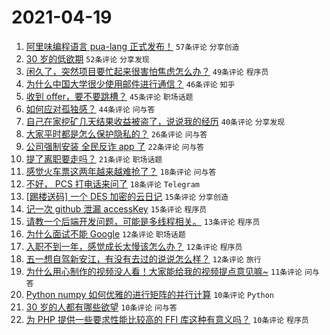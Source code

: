 # 2021-04-19

1. [阿里味编程语言 pua-lang 正式发布！](https://www.v2ex.com/t/771576) `57条评论` `分享创造`
1. [30 岁的低欲期](https://www.v2ex.com/t/771627) `52条评论` `分享发现`
1. [闲久了，突然项目要忙起来很害怕焦虑怎么办？](https://www.v2ex.com/t/771549) `49条评论` `程序员`
1. [为什么中国大学很少使用邮件进行通信？](https://www.v2ex.com/t/771662) `46条评论` `知乎`
1. [收到 offer，要不要跳槽？](https://www.v2ex.com/t/771628) `45条评论` `职场话题`
1. [如何应对孤独感？](https://www.v2ex.com/t/771599) `44条评论` `问与答`
1. [自己在家挖矿几天结果收益被盗了，说说我的经历](https://www.v2ex.com/t/771563) `40条评论` `分享发现`
1. [大家平时都是怎么保护隐私的？](https://www.v2ex.com/t/771550) `26条评论` `问与答`
1. [公司强制安装 全民反诈 app 了](https://www.v2ex.com/t/771669) `22条评论` `问与答`
1. [提了离职要走吗？](https://www.v2ex.com/t/771707) `21条评论` `职场话题`
1. [感觉火车票这两年越来越难抢了？](https://www.v2ex.com/t/771710) `18条评论` `问与答`
1. [不好， PCS 打电话来问了](https://www.v2ex.com/t/771654) `18条评论` `Telegram`
1. [[踢楼送码] 一个 DES 加密的云日记](https://www.v2ex.com/t/771619) `15条评论` `分享创造`
1. [记一次 github 泄漏 accessKey](https://www.v2ex.com/t/771582) `15条评论` `程序员`
1. [请教一个后端开发问题，可能是多线程相关。](https://www.v2ex.com/t/771558) `13条评论` `程序员`
1. [为什么面试不能 Google](https://www.v2ex.com/t/771712) `12条评论` `职场话题`
1. [入职不到一年，感觉成长太慢该怎么办？](https://www.v2ex.com/t/771592) `12条评论` `程序员`
1. [五一想自驾新安江，有没有去过的说说怎么样？](https://www.v2ex.com/t/771553) `12条评论` `旅行`
1. [为什么用心制作的视频没人看！大家能给我的视频提点意见嘛~](https://www.v2ex.com/t/771597) `11条评论` `问与答`
1. [Python numpy 如何优雅的进行矩阵的并行计算](https://www.v2ex.com/t/771716) `10条评论` `Python`
1. [30 岁的人都有哪些欲望](https://www.v2ex.com/t/771632) `10条评论` `问与答`
1. [为 PHP 提供一些要求性能比较高的 FFI 库这种有意义吗？](https://www.v2ex.com/t/771618) `10条评论` `程序员`
